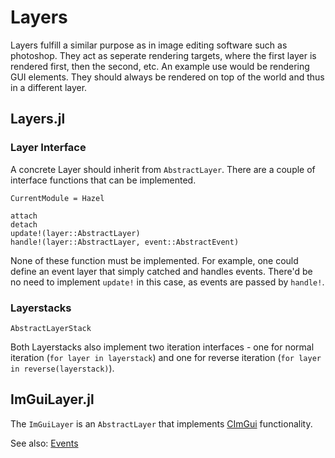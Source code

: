 # Layers

Layers fulfill a similar purpose as in image editing software such as photoshop. They act as seperate rendering targets, where the first layer is rendered first, then the second, etc. An example use would be rendering GUI elements. They should always be rendered on top of the world and thus in a different layer.

## Layers.jl

### Layer Interface

A concrete Layer should inherit from `AbstractLayer`.  There are a couple of interface functions that can be implemented.

```@meta
CurrentModule = Hazel
```

```@docs
attach
detach
update!(layer::AbstractLayer)
handle!(layer::AbstractLayer, event::AbstractEvent)
```

None of these function must be implemented. For example, one could define an event layer that simply catched and handles events. There'd be no need to implement `update!` in this case, as events are passed by `handle!`.


### Layerstacks


```@docs
AbstractLayerStack
```

Both Layerstacks also implement two iteration interfaces - one for normal iteration (`for layer in layerstack`) and one for reverse iteration (`for layer in reverse(layerstack)`).


## ImGuiLayer.jl

The `ImGuiLayer` is an `AbstractLayer` that implements [CImGui](https://github.com/Gnimuc/CImGui.jl) functionality.


See also: [Events](@ref)
